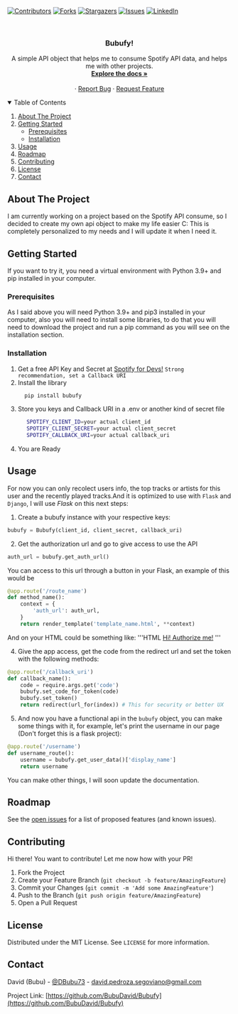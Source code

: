 <!--
*** Thanks for checking out the Best-README-Template. If you have a suggestion
*** that would make this better, please fork the repo and create a pull request
*** or simply open an issue with the tag "enhancement".
*** Thanks again! Now go create something AMAZING! :D
-->



<!-- PROJECT SHIELDS -->
<!--
*** I'm using markdown "reference style" links for readability.
*** Reference links are enclosed in brackets [ ] instead of parentheses ( ).
*** See the bottom of this document for the declaration of the reference variables
*** for contributors-url, forks-url, etc. This is an optional, concise syntax you may use.
*** https://www.markdownguide.org/basic-syntax/#reference-style-links
-->
[![Contributors][contributors-shield]][contributors-url]
[![Forks][forks-shield]][forks-url]
[![Stargazers][stars-shield]][stars-url]
[![Issues][issues-shield]][issues-url]
[![LinkedIn][linkedin-shield]][linkedin-url]



<!-- PROJECT LOGO -->
<br />
<p align="center">

  <h3 align="center">Bubufy!</h3>

  <p align="center">
    A simple API object that helps me to consume Spotify API data, and helps me with other projects.
    <br />
    <a href="https://github.com/BubuDavid/Bubufy.git"><strong>Explore the docs »</strong></a>
    <br />
    <br />
    ·
    <a href="https://github.com/BubuDavid/Bubufy.git/issues">Report Bug</a>
    ·
    <a href="https://github.com/BubuDavid/Bubufy.git/issues">Request Feature</a>
  </p>
</p>



<!-- TABLE OF CONTENTS -->
<details open="open">
  <summary>Table of Contents</summary>
  <ol>
    <li>
      <a href="#about-the-project">About The Project</a>
    </li>
    <li>
      <a href="#getting-started">Getting Started</a>
      <ul>
        <li><a href="#prerequisites">Prerequisites</a></li>
        <li><a href="#installation">Installation</a></li>
      </ul>
    </li>
    <li><a href="#usage">Usage</a></li>
    <li><a href="#roadmap">Roadmap</a></li>
    <li><a href="#contributing">Contributing</a></li>
    <li><a href="#license">License</a></li>
    <li><a href="#contact">Contact</a></li>
  </ol>
</details>



<!-- ABOUT THE PROJECT -->
## About The Project

I am currently working on a project based on the Spotify API consume, so I decided to create my own api object to make my life easier C: This is completely personalized to my needs and I will update it when I need it.



<!-- GETTING STARTED -->
## Getting Started

If you want to try it, you need a virtual environment with Python 3.9+ and pip installed in your computer.

### Prerequisites

As I said above you will need Python 3.9+ and pip3 installed in your computer, also you will need to install some libraries, to do that you will need to download the project and run a pip command as you will see on the installation section.

### Installation

1. Get a free API Key and Secret at [Spotify for Devs!](https://developer.spotify.com/dashboard/applications) `Strong recommendation, set a Callback URI`
2. Install the library
   ```sh
  	 pip install bubufy
	 ```
3. Store you keys and Callback URI in a .env or another kind of secret file
  ```sh
		SPOTIFY_CLIENT_ID=your actual client_id
		SPOTIFY_CLIENT_SECRET=your actual client_secret
		SPOTIFY_CALLBACK_URI=your actual callback_uri
  ```
4. You are Ready


<!-- USAGE EXAMPLES -->
## Usage

For now you can only recolect users info, the top tracks or artists for this user and the recently played tracks.And it is optimized to use with `Flask` and `Django`, I will use *Flask* on this next steps:

1. Create a bubufy instance with your respective keys:
```python
bubufy = Bubufy(client_id, client_secret, callback_uri)
```
2. Get the authorization url and go to give access to use the API
```python
auth_url = bubufy.get_auth_url()
```
You can access to this url through a button in your Flask, an example of this would be
```python
@app.route('/route_name')
def method_name():
	context = {
		'auth_url': auth_url,
	}
	return render_template('template_name.html', **context)
```
And on your HTML could be something like:
'''HTML
<a href="{{ auth_url }}">Hi! Authorize me!</a>
'''

4. Give the app access, get the code from the redirect url and set the token with the following methods:
```python
@app.route('/callback_uri')
def callback_name():
	code = require.args.get('code')
	bubufy.set_code_for_token(code)
	bubufy.set_token()
	return redirect(url_for(index)) # This for security or better UX
```
5. And now you have a functional api in the `bubufy` object, you can make some things with it, for example, let's print the username in our page (Don't forget this is a flask project):
```python
@app.route('/username')
def username_route():
	username = bubufy.get_user_data()['display_name']
	return username
```
You can make other things, I will soon update the documentation.

<!-- _For more examples, please refer to the [Documentation](https://example.com)_ -->



<!-- ROADMAP -->
## Roadmap

See the [open issues](https://github.com/BubuDavid/Bubufy.git/issues) for a list of proposed features (and known issues).



<!-- CONTRIBUTING -->
## Contributing

Hi there! You want to contribute! Let me now how with your PR!

1. Fork the Project
2. Create your Feature Branch (`git checkout -b feature/AmazingFeature`)
3. Commit your Changes (`git commit -m 'Add some AmazingFeature'`)
4. Push to the Branch (`git push origin feature/AmazingFeature`)
5. Open a Pull Request



<!-- LICENSE -->
## License

Distributed under the MIT License. See `LICENSE` for more information.



<!-- CONTACT -->
## Contact

David (Bubu) - [@DBubu73](https://twitter.com/DBubu73) - david.pedroza.segoviano@gmail.com

Project Link: [https://github.com/BubuDavid/Bubufy](https://github.com/BubuDavid/Bubufy)






<!-- MARKDOWN LINKS & IMAGES -->
<!-- https://www.markdownguide.org/basic-syntax/#reference-style-links -->
[contributors-shield]: https://img.shields.io/github/contributors/BubuDavid/Bubufy.svg?style=for-the-badge
[contributors-url]: https://github.com/BubuDavid/Bubufy.git/graphs/contributors
[forks-shield]: https://img.shields.io/github/forks/BubuDavid/Bubufy.svg?style=for-the-badge
[forks-url]: https://github.com/BubuDavid/Bubufy.git/network/members
[stars-shield]: https://img.shields.io/github/stars/BubuDavid/Bubufy.svg?style=for-the-badge
[stars-url]: https://github.com/BubuDavid/Bubufy.git/stargazers
[issues-shield]: https://img.shields.io/github/issues/BubuDavid/Bubufy.svg?style=for-the-badge
[issues-url]: https://github.com/BubuDavid/Bubufy.git/issues
[license-shield]: https://img.shields.io/github/license/BubuDavid/Bubufy.svg?style=for-the-badge
[license-url]: https://github.com/BubuDavid/Bubufy.git/blob/master/LICENSE.txt
[linkedin-shield]: https://img.shields.io/badge/-LinkedIn-black.svg?style=for-the-badge&logo=linkedin&colorB=555
[linkedin-url]: https://www.linkedin.com/in/davidpedrozasegoviano/
[product-screenshot]: static/images/screenshot.png
